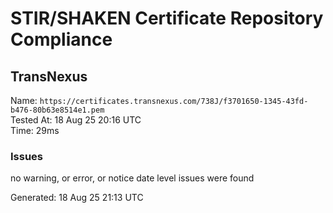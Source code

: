 # STIR/SHAKEN Certificate Repository Compliance

## TransNexus

Name: `https://certificates.transnexus.com/738J/f3701650-1345-43fd-b476-80b63e8514e1.pem`\
Tested At: 18 Aug 25 20:16 UTC\
Time: 29ms

### Issues

no warning, or error, or notice date level issues were found

Generated: 18 Aug 25 21:13 UTC